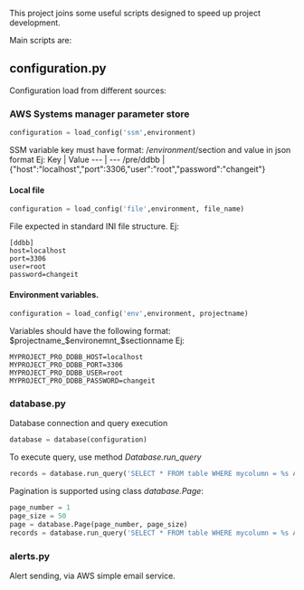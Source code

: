 This project joins some useful scripts designed to speed up project development.

Main scripts are:

## configuration.py
Configuration load from different sources:
### AWS Systems manager parameter store
```python
configuration = load_config('ssm',environment)
```
SSM variable key must have format: 
/$environment/$section 
and value in json format
Ej:
Key | Value
--- | ---
/pre/ddbb | {"host":"localhost","port":3306,"user":"root","password":"changeit"}
#### Local file
```python
configuration = load_config('file',environment, file_name)
```
File expected in standard INI file structure. 
Ej:
```
[ddbb]
host=localhost
port=3306
user=root
password=changeit
```
#### Environment variables.
```python
configuration = load_config('env',environment, projectname)
```
Variables should have the following format:
$projectname_$environemnt_$sectionname
Ej:
```
MYPROJECT_PRO_DDBB_HOST=localhost
MYPROJECT_PRO_DDBB_PORT=3306
MYPROJECT_PRO_DDBB_USER=root
MYPROJECT_PRO_DDBB_PASSWORD=changeit
```
### database.py
Database connection and query execution
```python
database = database(configuration)
```
To execute query, use method *Database.run_query*
```python
records = database.run_query('SELECT * FROM table WHERE mycolumn = %s AND myothercolumn = '%s',('value1', 'value2' ))
```
Pagination is supported using class *database.Page*:
```python
page_number = 1
page_size = 50
page = database.Page(page_number, page_size)
records = database.run_query('SELECT * FROM table WHERE mycolumn = %s AND myothercolumn = '%s', ('value1', 'value2' ), page)
```
### alerts.py
Alert sending, via AWS simple email service.
